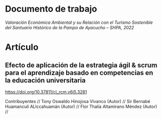 # Documento de trabajo
_Valoración Económica Ambiental y su Relación con el Turismo Sostenible del Santuario Histórico de la Pampa de Ayacucho – SHPA, 2022_

# Artículo 
## Efecto de aplicación de la estrategia ágil & scrum para el aprendizaje basado en competencias en la educación universitaria
https://doi.org/10.37811/cl_rcm.v6i5.3281

Contribuyentes //
Tony Oswaldo Hinojosa Vivanco (Autor) //
Sir Bernabé Huamanculí ALlccahuamán (Autor) //
Flor Thalía Altamirano Méndez (Autor) //
